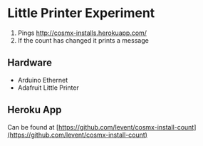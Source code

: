 # Little Printer Experiment

1. Pings http://cosmx-installs.herokuapp.com/
2. If the count has changed it prints a message

## Hardware

* Arduino Ethernet
* Adafruit Little Printer

## Heroku App

Can be found at [https://github.com/levent/cosmx-install-count](https://github.com/levent/cosmx-install-count)
